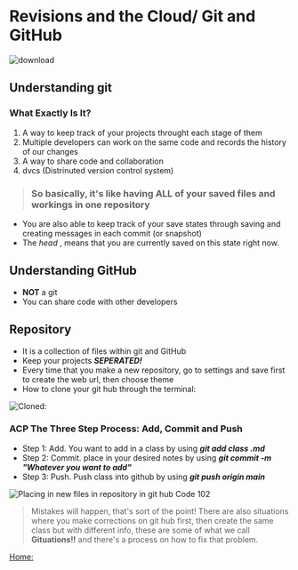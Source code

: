 # Revisions and the Cloud/ Git and GitHub

![download](https://user-images.githubusercontent.com/108201205/176224245-8389cbc3-e320-43f3-b585-7adc117de8e5.jpg)

## Understanding git

### What Exactly Is It?

1. A way to keep track of your projects throught each stage of them
2. Multiple developers can work on the same code and records the history of our changes
3. A way to share code and collaboration
4. dvcs (Distrinuted version control system)

>### So basically, it's like having **ALL** of your saved files and workings in one repository

- You are also able to keep track of your save states through saving and creating messages in each commit (or snapshot)
- The *head* , means that you are currently saved on this state right now.

## Understanding GitHub

- **NOT** a git
- You can share code with other developers

## Repository

- It is a collection of files within git and GitHub
- Keep your projects ***SEPERATED!***
- Every time that you make a new repository, go to settings and save first to create the web url, then choose theme
- How to clone your git hub through the terminal:

 ![Cloned:](https://user-images.githubusercontent.com/108201205/176253041-18cd5707-fbc4-4fed-945a-d3f476b20751.png)

### ACP The Three Step Process: Add, Commit and Push

- Step 1: Add. You want to add in a class by using ***git add class .md***
- Step 2: Commit. place in your desired notes by using ***git commit -m "Whatever you want to add"***
- Step 3: Push. Push class into github by using ***git push origin main***

![Placing in new files in repository in git hub Code 102](https://user-images.githubusercontent.com/108201205/176253159-a4df36d4-1a3f-486d-8bc6-c6068f01c45f.png)

> Mistakes will happen, that's sort of the point!
 There are also situations where you make corrections on git hub first, then create the same class but with different info, these are some of what we call **Gituations!!** and there's a process on how to fix that problem.

[Home:](https://keelen-fisher.github.io/reading-notes/)
